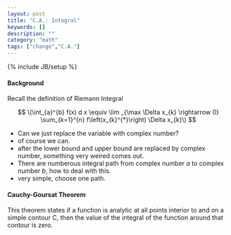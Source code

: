 ```yaml
---
layout: post
title: "C.A.: Integral"
keywords: []
description: ""
category: "math"
tags: ["change","C.A."]
---
```

{% include JB/setup %}

#### Background
Recall the definition of Riemann Integral

$$
\(\int_{a}^{b} f(x) d x \equiv \lim _{\max \Delta x_{k} \rightarrow 0}
\sum_{k=1}^{n} f\left(x_{k}^{*}\right) \Delta x_{k}\)
$$


- Can we just replace the variable with complex number? 
- of course we can.
- after the lower bound and upper bound are replaced by complex number,
  something very weired comes out.
- There are numberous integral path from complex number $a$ to complex number $b$,
how to deal with this.
- very simple, choose one path.






#### Cauchy-Goursat Theorem
This theorem states if a function is analytic at all points interior to and on a
simple contour C, then the value of the integral of the function around that
contour is zero.

